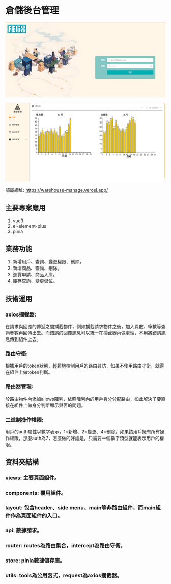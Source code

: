 # 倉儲後台管理

![登入頁面](https://github.com/FelixMitsui/warehouse-manage/blob/main/public/github_images/登入頁面.png?raw=true)

![首頁](https://github.com/FelixMitsui/warehouse-manage/blob/main/public/github_images/首頁.png?raw=true)

部屬網址: https://warehouse-manage.vercel.app/

## 主要專案應用

1. vue3
2. el-element-plus
3. pinia

## 業務功能

1. 新增用戶、查詢、變更權限、刪除。
2. 新增商品、查詢、刪除。
3. 進貨申請、商品入庫。
4. 庫存查詢、變更儲位。

## 技術運用

### axios攔截器:

在請求與回覆的傳遞之間攔截物件，例如攔截請求物件之後，加入頁數、筆數等查詢參數再回傳出去。而錯誤的回覆訊息可以統一在攔截器內做處理，不用將錯誤訊息傳到組件上去。

### 路由守衛:

根據用戶的token狀態，輕鬆地控制用戶的路由尋訪，如果不使用路由守衛，就得在組件上做token判斷。

### 路由器管理:

於路由物件內添加allows陣列，依照陣列內的用戶身分分配路由，如此解決了要直接在組件上做身分判斷顯示與否的問題。

### 二進制操作權限:

用戶的auth屬性以數字表示，1=新增、2=變更、4=刪除，如果該用戶擁有所有操作權限，那麼auth為7，怎麼做的好處是，只需要一個數字類型就能表示用戶的權限。

## 資料夾結構

### views: 主要頁面組件。

### components: 覆用組件。

### layout: 包含header、side menu、main等非路由組件，而main組件作為頁面組件的入口。

### api: 數據請求。

### router: routes為路由集合，intercept為路由守衛。

### store: pinia數據儲存庫。

### utils: tools為公用函式，request為axios攔截器。
